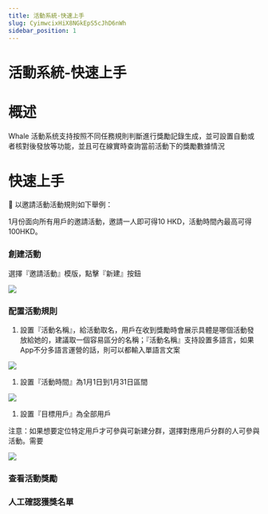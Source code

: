 ```yaml
---
title: 活動系統-快速上手
slug: CyimwcixHiX8NGkEpS5cJhD6nWh
sidebar_position: 1
---
```



# 活動系統-快速上手

# 概述

Whale 活動系统支持按照不同任務規則判斷進行獎勵記錄生成，並可設置自動或者核對後發放等功能，並且可在線實時查詢當前活動下的獎勵數據情況

# 快速上手

<div class="callout callout-bg-2 callout-border-2">
<p>📌 以邀請活動活動規則如下舉例：</p>
<p>1月份面向所有用戶的邀請活動，邀請一人即可得10 HKD，活動時間內最高可得100HKD。</p>
</div>

### 創建活動

選擇『邀請活動』模版，點擊『新建』按鈕

<img src="/assets/C8SBbPeLwoIsjRxQC8ec28WVnza.png" src-width="2816" src-height="1508" align="center"/>

### 配置活動規則

1. 設置『活動名稱』，給活動取名，用戶在收到獎勵時會展示具體是哪個活動發放給她的，建議取一個容易區分的名稱；『活動名稱』支持設置多語言，如果App不分多語言運營的話，則可以都輸入單語言文案

<img src="/assets/R2ynbGjgLoV4E8xTx9OcvdH3n7k.png" src-width="2332" src-height="1474" align="center"/>

1. 設置『活動時間』為1月1日到1月31日區間

<img src="/assets/YvsPbijeFo7GzaxuQn1ca0i7nGg.png" src-width="2340" src-height="1480" align="center"/>

1. 設置『目標用戶』為全部用戶

注意：如果想要定位特定用戶才可參與可新建分群，選擇對應用戶分群的人可參與活動。需要

<img src="/assets/OgrWbjKnNoK9x5xqRFMc7knqnOb.png" src-width="2308" src-height="1506" align="center"/>

### 查看活動獎勵

### 人工確認獲獎名單

